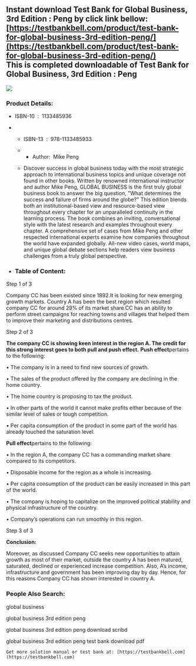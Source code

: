 Instant download **Test Bank for Global Business, 3rd Edition : Peng** by click link bellow:  
[https://testbankbell.com/product/test-bank-for-global-business-3rd-edition-peng/](https://testbankbell.com/product/test-bank-for-global-business-3rd-edition-peng/)  
This is completed downloadable of Test Bank for Global Business, 3rd Edition : Peng
-----------------------------------------------------------------------------------


![](https://testbankbell.com/wp-content/uploads/2023/05/global-business-peng-3rd-tb.jpg)
### Product Details:


* ISBN-10 ‏ : ‎ 1133485936
* * ISBN-13 ‏ : ‎ 978-1133485933
  * * Author:  Mike Peng
   
  * Discover success in global business today with the most strategic approach to international business topics and unique coverage not found in other books. Written by renowned international instructor and author Mike Peng, GLOBAL BUSINESS is the first truly global business book to answer the big question, "What determines the success and failure of firms around the globe?" This edition blends both an institutional-based view and resource-based view throughout every chapter for an unparalleled continuity in the learning process. The book combines an inviting, conversational style with the latest research and examples throughout every chapter. A comprehensive set of cases from Mike Peng and other respected international experts examine how companies throughout the world have expanded globally. All-new video cases, world maps, and unique global debate sections help readers view business challenges from a truly global perspective.
 
* ### Table of Content:


Step 1 of 3



Company CC has been existed since 1892.It is looking for new emerging growth markets. Country A has been the best region which resulted company CC for around 29% of its market share.CC has an ability to perform street campaigns for reaching towns and villages that helped them to improve their marketing and distributions centres.





Step 2 of 3


**The company CC is showing keen interest in the region A. The credit for this strong interest goes to both pull and push effect.**
**Push effect**pertains to the following:

• The company is in a need to find new sources of growth.

• The sales of the product offered by the company are declining in the home country.

• The home country is proposing to tax the product.

• In other parts of the world it cannot make profits either because of the similar level of sales or tough competition.

• Per capita consumption of the product in some part of the world has already touched the saturation level.

**Pull effect**pertains to the following:

• In the region A, the company CC has a commanding market share compared to its competitors.

• Disposable income for the region as a whole is increasing.

• Per capita consumption of the product can be easily increased in this part of the world.

• The company is hoping to capitalize on the improved political stability and physical infrastructure of the country.

• Company’s operations can run smoothly in this region.





Step 3 of 3


**Conclusion:**

Moreover, as discussed Company CC seeks new opportunities to attain growth as most of their market, outside the country A has been matured, saturated, declined or experienced increase competition. Also, A’s income, infrastructure and government has been improving day by day. Hence, for this reasons Company CC has shown interested in country A.





 ### People Also Search:


 global business

 global business 3rd edition peng

 global business 3rd edition peng download scribd

 global business 3rd edition peng test bank download pdf

    Get more solution manual or test bank at: [https://testbankbell.com](https://testbankbell.com)
